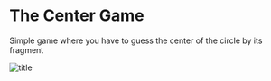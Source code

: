# The Center Game
Simple game where you have to guess the center of the circle by its fragment

![title](https://user-images.githubusercontent.com/8041203/192376398-80ec3435-2891-48fd-9fab-c46eeedf26a8.png)
